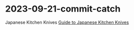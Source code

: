 # 2023-09-21-commit-catch
Japanese Kitchen Knives
[Guide to Japanese Kitchen Knives](https://en.wikipedia.org/wiki/Japanese_kitchen_knife)
